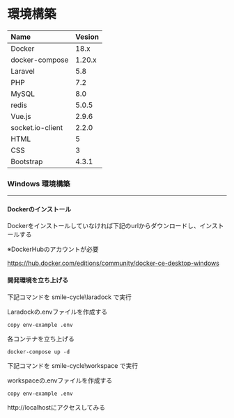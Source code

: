 # 環境構築

| Name | Vesion |
| :--| :-- |
| Docker   | 18.x   |
|docker-compose|1.20.x|
| Laravel  | 5.8    |
| PHP      | 7.2    |
|MySQL|8.0|
|redis|5.0.5|
|Vue.js|2.9.6|
|socket.io-client|2.2.0|
|HTML|5|
|CSS|3|
|Bootstrap|4.3.1|

### Windows 環境構築

----

#### Dockerのインストール

Dockerをインストールしていなければ下記のurlからダウンロードし、インストールする

※DockerHubのアカウントが必要

<https://hub.docker.com/editions/community/docker-ce-desktop-windows>

#### 開発環境を立ち上げる

下記コマンドを smile-cycle\laradock で実行

Laradockの.envファイルを作成する

`copy env-example .env`

各コンテナを立ち上げる

`docker-compose up -d`

下記コマンドを smile-cycle\workspace で実行

workspaceの.envファイルを作成する

`copy env-example .env`

http://localhostにアクセスしてみる

